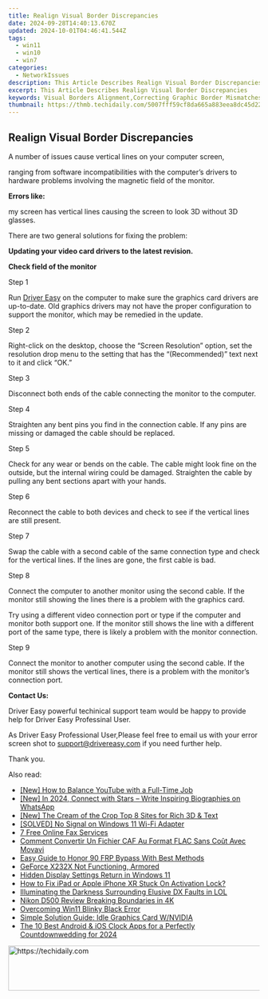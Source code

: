 ```yaml
---
title: Realign Visual Border Discrepancies
date: 2024-09-28T14:40:13.670Z
updated: 2024-10-01T04:46:41.544Z
tags:
  - win11
  - win10
  - win7
categories:
  - NetworkIssues
description: This Article Describes Realign Visual Border Discrepancies
excerpt: This Article Describes Realign Visual Border Discrepancies
keywords: Visual Borders Alignment,Correcting Graphic Border Mismatches,Image Edge Adjustment Techniques,Fixing Border Irregularities in Designs,Professional Photoshop Border Realignment,Digital Artwork Edits for Cleaner Borders,Visual Editing Solutions
thumbnail: https://thmb.techidaily.com/5007fff59cf8da665a883eea8dc45d22315969cbd33fb4e06b68ea12a4723f9e.jpg
---
```


## Realign Visual Border Discrepancies

A number of issues cause vertical lines on your computer screen,

 ranging from software incompatibilities with the computer’s drivers to hardware problems involving the magnetic field of the monitor.

**Errors like:**

 my screen has vertical lines causing the screen to look 3D without 3D glasses.

There are two general solutions for fixing the problem:

**Updating your video card drivers to the latest revision.**

**Check field of the monitor**

Step 1

 Run [Driver Easy](https://tools.techidaily.com/drivereasy/download/) on the computer to make sure the graphics card drivers are up-to-date. Old graphics drivers may not have the proper configuration to support the monitor, which may be remedied in the update.

Step 2

 Right-click on the desktop, choose the “Screen Resolution” option, set the resolution drop menu to the setting that has the “(Recommended)” text next to it and click “OK.”

Step 3

Disconnect both ends of the cable connecting the monitor to the computer.

Step 4

 Straighten any bent pins you find in the connection cable. If any pins are missing or damaged the cable should be replaced.

Step 5

 Check for any wear or bends on the cable. The cable might look fine on the outside, but the internal wiring could be damaged. Straighten the cable by pulling any bent sections apart with your hands.

Step 6

 Reconnect the cable to both devices and check to see if the vertical lines are still present.

Step 7

 Swap the cable with a second cable of the same connection type and check for the vertical lines. If the lines are gone, the first cable is bad.

Step 8

 Connect the computer to another monitor using the second cable. If the monitor still showing the lines there is a problem with the graphics card.

 Try using a different video connection port or type if the computer and monitor both support one. If the monitor still shows the line with a different port of the same type, there is likely a problem with the monitor connection.

Step 9

 Connect the monitor to another computer using the second cable. If the monitor still shows the vertical lines, there is a problem with the monitor’s connection port.

**Contact Us:**

 Driver Easy powerful techinical support team would be happy to provide help for Driver Easy Professinal User.

 As Driver Easy Professional User,Please feel free to email us with your error screen shot to <support@drivereasy.com> if you need further help.

Thank you.

<ins class="adsbygoogle"
     style="display:block"
     data-ad-format="autorelaxed"
     data-ad-client="ca-pub-7571918770474297"
     data-ad-slot="1223367746"></ins>

<ins class="adsbygoogle"
     style="display:block"
     data-ad-client="ca-pub-7571918770474297"
     data-ad-slot="8358498916"
     data-ad-format="auto"
     data-full-width-responsive="true"></ins>

<span class="atpl-alsoreadstyle">Also read:</span>
<div><ul>
<li><a href="https://youtube-help.techidaily.com/new-how-to-balance-youtube-with-a-full-time-job/"><u>[New] How to Balance YouTube with a Full-Time Job</u></a></li>
<li><a href="https://fox-direct.techidaily.com/new-in-2024-connect-with-stars-write-inspiring-biographies-on-whatsapp/"><u>[New] In 2024, Connect with Stars – Write Inspiring Biographies on WhatsApp</u></a></li>
<li><a href="https://some-guidance.techidaily.com/new-the-cream-of-the-crop-top-8-sites-for-rich-3d-and-text/"><u>[New] The Cream of the Crop Top 8 Sites for Rich 3D & Text</u></a></li>
<li><a href="https://network-issues.techidaily.com/solved-no-signal-on-windows-11-wi-fi-adapter/"><u>[SOLVED] No Signal on Windows 11 Wi-Fi Adapter</u></a></li>
<li><a href="https://tech-renaissance.techidaily.com/7-free-online-fax-services/"><u>7 Free Online Fax Services</u></a></li>
<li><a href="https://tech-revival.techidaily.com/comment-convertir-un-fichier-caf-au-format-flac-sans-cout-avec-movavi/"><u>Comment Convertir Un Fichier CAF Au Format FLAC Sans Coût Avec Movavi</u></a></li>
<li><a href="https://bypass-frp.techidaily.com/easy-guide-to-honor-90-frp-bypass-with-best-methods-by-drfone-android/"><u>Easy Guide to Honor 90 FRP Bypass With Best Methods</u></a></li>
<li><a href="https://network-issues.techidaily.com/geforce-x232x-not-functioning-armored/"><u>GeForce X232X Not Functioning, Armored</u></a></li>
<li><a href="https://network-issues.techidaily.com/hidden-display-settings-return-in-windows-11/"><u>Hidden Display Settings Return in Windows 11</u></a></li>
<li><a href="https://activate-lock.techidaily.com/how-to-fix-ipad-or-apple-iphone-xr-stuck-on-activation-lock-by-drfone-ios/"><u>How to Fix iPad or Apple iPhone XR Stuck On Activation Lock?</u></a></li>
<li><a href="https://network-issues.techidaily.com/illuminating-the-darkness-surrounding-elusive-dx-faults-in-lol/"><u>Illuminating the Darkness Surrounding Elusive DX Faults in LOL</u></a></li>
<li><a href="https://fox-friendly.techidaily.com/nikon-d500-review-breaking-boundaries-in-4k/"><u>Nikon D500 Review Breaking Boundaries in 4K</u></a></li>
<li><a href="https://network-issues.techidaily.com/overcoming-win11-blinky-black-error/"><u>Overcoming Win11 Blinky Black Error</u></a></li>
<li><a href="https://network-issues.techidaily.com/simple-solution-guide-idle-graphics-card-wnvidia/"><u>Simple Solution Guide: Idle Graphics Card W/NVIDIA</u></a></li>
<li><a href="https://some-approaches.techidaily.com/the-10-best-android-and-ios-clock-apps-for-a-perfectly-countdownwedding-for-2024/"><u>The 10 Best Android & iOS Clock Apps for a Perfectly Countdownwedding for 2024</u></a></li>
</ul></div>

<!-- affiliate ads begin -->
<a href="https://appsumo.8odi.net/c/5597632/2049391/7443" target="_top" id="2049391">
  <img src="//a.impactradius-go.com/display-ad/7443-2049391" border="0" alt="https://techidaily.com" width="728" height="90"/>
</a>
<img height="0" width="0" src="https://appsumo.8odi.net/i/5597632/2049391/7443" style="position:absolute;visibility:hidden;" border="0" />
<!-- affiliate ads end -->

